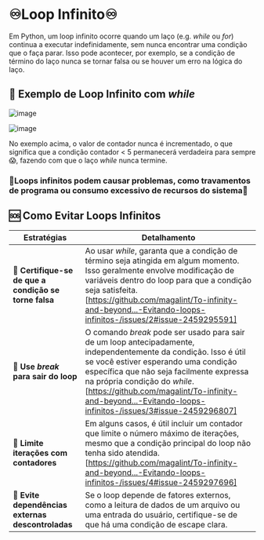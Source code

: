 # ♾Loop Infinito♾

Em Python, um loop infinito ocorre quando  um laço (e.g. _while_ ou _for_) continua a executar indefinidamente, sem nunca encontrar uma condição que o faça parar. Isso pode acontecer, por exemplo, se a condição de término do laço nunca se tornar falsa ou se houver um erro na lógica do laço. 

## 🎯 Exemplo de Loop Infinito com _while_
![image](https://github.com/user-attachments/assets/eb675f29-c703-4df5-9d91-53cef18c1fce)


![image](https://github.com/user-attachments/assets/35b861eb-a2d9-4442-97b9-71da089206e2)

No exemplo acima, o valor de contador nunca é incrementado, o que significa que a condição contador < 5 permanecerá verdadeira para sempre😱, fazendo com que o laço _while_ nunca termine.

### 🚨Loops infinitos podem causar problemas, como travamentos de programa ou consumo excessivo de recursos do sistema🚨

## 🆘 Como Evitar Loops Infinitos  
| Estratégias    | Detalhamento |
| ------ | ---------|
🧩 **Certifique-se de que a condição se torne falsa**| Ao usar _while_, garanta que a condição de término seja atingida em algum momento. Isso geralmente envolve modificação de variáveis dentro do loop para que a condição seja satisfeita.  [https://github.com/magalint/To-infinity-and-beyond...-Evitando-loops-infinitos-/issues/2#issue-2459295591] |
🧩 **Use _break_ para sair do loop** | O comando _break_ pode ser usado para sair de um loop antecipadamente, independentemente da condição. Isso é útil se você estiver esperando uma condição específica que não seja facilmente expressa na própria condição do _while_. [https://github.com/magalint/To-infinity-and-beyond...-Evitando-loops-infinitos-/issues/3#issue-2459296807]  |
🧩 **Limite iterações com contadores** | Em alguns casos, é útil incluir um contador que limite o número máximo de iterações, mesmo que a condição principal do loop não tenha sido atendida. [https://github.com/magalint/To-infinity-and-beyond...-Evitando-loops-infinitos-/issues/4#issue-2459297696] |
🧩 **Evite dependências externas descontroladas** | Se o loop depende de fatores externos, como a leitura de dados de um arquivo ou uma entrada do usuário, certifique-se de que há uma condição de escape clara.




